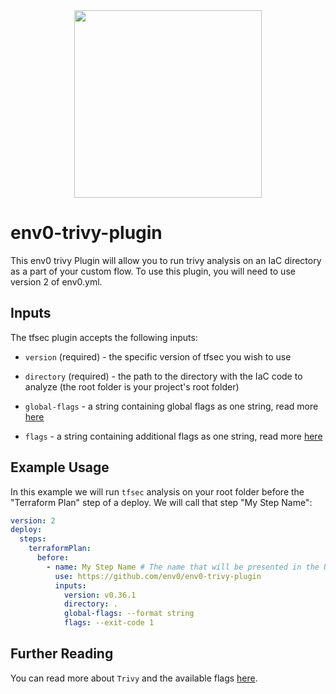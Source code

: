 <div align="center">
  <img src="https://github.com/aquasecurity/trivy/blob/main/brand/Trivy-OSS-Logo-Color-Horizontal-RGB-2022.svg?raw=true" width="300">
</div>

# env0-trivy-plugin
This env0 trivy Plugin will allow you to run trivy analysis on an IaC directory as a part of your custom flow. To use this plugin, you will need to use version 2 of env0.yml.

## Inputs



The tfsec plugin accepts the following inputs:

* `version` (required) - the specific version of tfsec you wish to use 

* `directory` (required) - the path to the directory with the IaC code to analyze (the root folder is your project's root folder)

* `global-flags` - a string containing global flags as one string, read more [here](https://aquasecurity.github.io/trivy/v0.36/docs/references/customization/config-file/#global-options)

* `flags` - a string containing additional flags as one string, read more [here](https://aquasecurity.github.io/trivy/v0.36/docs/references/cli/config/)


## Example Usage



In this example we will run `tfsec` analysis on your root folder before the "Terraform Plan" step of a deploy. We will call that step "My Step Name":

```yaml
version: 2
deploy:
  steps:
    terraformPlan:
      before:
        - name: My Step Name # The name that will be presented in the UI for this step
          use: https://github.com/env0/env0-trivy-plugin
          inputs:
            version: v0.36.1
            directory: .
            global-flags: --format string
            flags: --exit-code 1

```


## Further Reading

You can read more about `Trivy` and the available flags [here](https://aquasecurity.github.io/trivy).

